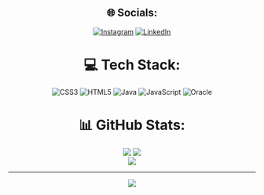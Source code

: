 <div align="center">
  
## 🌐 Socials:
[![Instagram](https://img.shields.io/badge/Instagram-%23E4405F.svg?logo=Instagram&logoColor=white)](https://instagram.com/jadeferreirae) [![LinkedIn](https://img.shields.io/badge/LinkedIn-%230077B5.svg?logo=linkedin&logoColor=white)](https://linkedin.com/in/jadeferreirae) 

# 💻 Tech Stack:
![CSS3](https://img.shields.io/badge/css3-%231572B6.svg?style=for-the-badge&logo=css3&logoColor=white) ![HTML5](https://img.shields.io/badge/html5-%23E34F26.svg?style=for-the-badge&logo=html5&logoColor=white) ![Java](https://img.shields.io/badge/java-%23ED8B00.svg?style=for-the-badge&logo=openjdk&logoColor=white) ![JavaScript](https://img.shields.io/badge/javascript-%23323330.svg?style=for-the-badge&logo=javascript&logoColor=%23F7DF1E) ![Oracle](https://img.shields.io/badge/Oracle-F80000?style=for-the-badge&logo=oracle&logoColor=white)
# 📊 GitHub Stats:
![](https://github-readme-stats.vercel.app/api?username=jadeferreira&theme=rose&hide_border=false&include_all_commits=true&count_private=false)
![](https://github-readme-streak-stats.herokuapp.com/?user=jadeferreira&theme=rose&hide_border=false)<br/>
![](https://github-readme-stats.vercel.app/api/top-langs/?username=jadeferreira&theme=rose&hide_border=false&include_all_commits=true&count_private=false&layout=compact)

---
[![](https://visitcount.itsvg.in/api?id=jadeferreira&icon=7&color=12)](https://visitcount.itsvg.in)

<!-- Proudly created with GPRM ( https://gprm.itsvg.in ) -->
</div>

